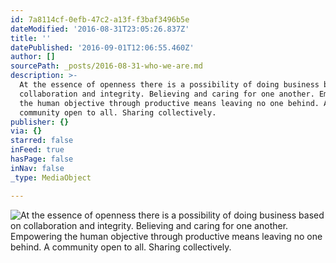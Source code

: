 ```yaml
---
id: 7a8114cf-0efb-47c2-a13f-f3baf3496b5e
dateModified: '2016-08-31T23:05:26.837Z'
title: ''
datePublished: '2016-09-01T12:06:55.460Z'
author: []
sourcePath: _posts/2016-08-31-who-we-are.md
description: >-
  At the essence of openness there is a possibility of doing business based on
  collaboration and integrity. Believing and caring for one another. Empowering
  the human objective through productive means leaving no one behind. A
  community open to all. Sharing collectively.
publisher: {}
via: {}
starred: false
inFeed: true
hasPage: false
inNav: false
_type: MediaObject

---
```

![At the essence of openness there is a possibility of doing business based on collaboration and integrity. Believing and caring for one another. Empowering the human objective through productive means leaving no one behind. A community open to all. Sharing collectively.](https://the-grid-user-content.s3-us-west-2.amazonaws.com/702af57d-0204-47e1-ac79-16c044f63a15.jpg)